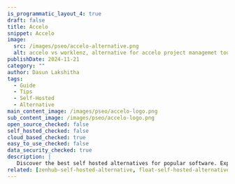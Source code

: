 ```yaml
---
is_programmatic_layout_4: true
draft: false
title: Accelo
snippet: Accelo
image:
  src: /images/pseo/accelo-alternative.png
  alt: accelo vs worklenz, alternative for accelo project managemet tool, task management, resource management, productivity, self-hosted
publishDate: 2024-11-21
category: ""
author: Dasun Lakshitha
tags:
  - Guide
  - Tips
  - Self-Hosted
  - Alternative
main_content_image: /images/pseo/accelo-logo.png
sub_content_image: /images/pseo/accelo-logo.png
open_source_checked: false
self_hosted_checked: false
cloud_based_checked: true
easy_to_use_checked: false
data_security_checked: true
description: |
   Discover the best self hosted alternatives for popular software. Explore our comprehensive guides and find the perfect solution for your needs today.
related: [zenhub-self-hosted-alternative, float-self-hosted-alternative, bonsai-self-hosted-alternative, teamwork-self-hosted-alternative]
---
```

